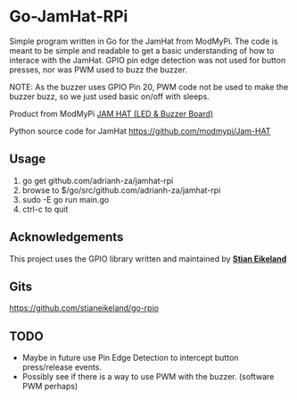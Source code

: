# Go-JamHat-RPi

Simple program written in Go for the JamHat from ModMyPi.  The code is meant to be simple and readable to get a basic understanding of how to interace with the JamHat.  GPIO pin edge detection was not used for button presses, nor was PWM used to buzz the buzzer.

NOTE: As the buzzer uses GPIO Pin 20, PWM code not be used to make the buzzer buzz, so we just used basic on/off with sleeps.

Product from ModMyPi
<a href="https://www.modmypi.com/raspberry-pi/led-displays-and-drivers-1034/jam-hat" target="_blank">JAM HAT (LED & Buzzer Board)</a>

Python source code for JamHat
<a href="https://github.com/modmypi/Jam-HAT" target="_blank">https://github.com/modmypi/Jam-HAT</a>


## Usage ##

1) go get github.com/adrianh-za/jamhat-rpi
2) browse to $/go/src/github.com/adrianh-za/jamhat-rpi
3) sudo -E go run main.go
4) ctrl-c to quit


## Acknowledgements ##

This project uses the GPIO library written and maintained by <b><a href="https://github.com/stianeikeland" target="_blank">Stian Eikeland</a></b>


## Gits ##

https://github.com/stianeikeland/go-rpio

## TODO ##

* Maybe in future use Pin Edge Detection to intercept button press/release events.
* Possibly see if there is a way to use PWM with the buzzer. (software PWM perhaps)
